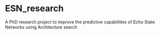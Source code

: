 # ESN_research

A PhD research project to improve the predictive capabilities of Echo State Networks using Architecture search
